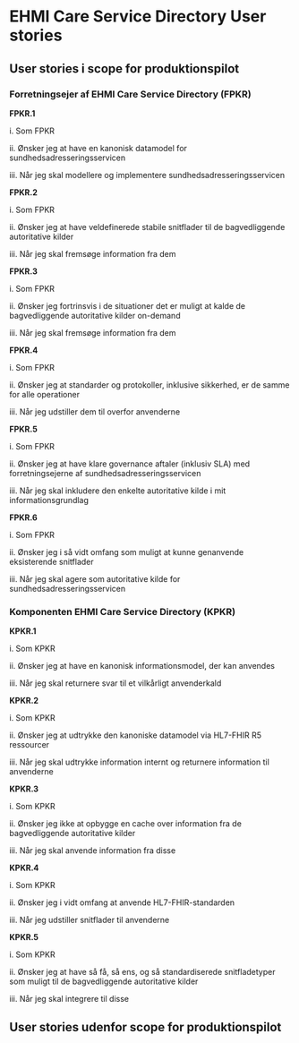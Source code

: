 # EHMI Care Service Directory User stories 

## User stories i scope for produktionspilot

### Forretningsejer af EHMI Care Service Directory (FPKR)

**FPKR.1**

i. Som FPKR 

ii. Ønsker jeg at have en kanonisk datamodel for sundhedsadresseringsservicen 

iii. Når jeg skal modellere og implementere sundhedsadresseringsservicen

**FPKR.2**

i. Som FPKR 

ii. Ønsker jeg at have veldefinerede stabile snitflader til de bagvedliggende autoritative kilder

iii. Når jeg skal fremsøge information fra dem

**FPKR.3**

i.	Som FPKR 

ii.	Ønsker jeg fortrinsvis i de situationer det er muligt at kalde de bagvedliggende autoritative kilder on-demand

iii.	Når jeg skal fremsøge information fra dem

**FPKR.4**

i.	Som FPKR

ii.	Ønsker jeg at standarder og protokoller, inklusive sikkerhed, er de samme for alle operationer

iii.	Når jeg udstiller dem til overfor anvenderne

**FPKR.5**

i.	Som FPKR

ii.	Ønsker jeg at have klare governance aftaler (inklusiv SLA) med forretningsejerne af sundhedsadresseringsservicen

iii.	Når jeg skal inkludere den enkelte autoritative kilde i mit informationsgrundlag

**FPKR.6**

i.	Som FPKR

ii.	Ønsker jeg i så vidt omfang som muligt at kunne genanvende eksisterende snitflader

iii.	Når jeg skal agere som autoritative kilde for sundhedsadresseringsservicen

### Komponenten EHMI Care Service Directory (KPKR)

**KPKR.1**

i.	Som KPKR 

ii.	Ønsker jeg at have en kanonisk informationsmodel, der kan anvendes

iii.	Når jeg skal returnere svar til et vilkårligt anvenderkald

**KPKR.2**

i.	Som KPKR 

ii.	Ønsker jeg at udtrykke den kanoniske datamodel via HL7-FHIR R5 ressourcer

iii.	Når jeg skal udtrykke information internt og returnere information til anvenderne

**KPKR.3**

i.	Som KPKR 

ii.	Ønsker jeg ikke at opbygge en cache over information fra de bagvedliggende autoritative kilder

iii.	Når jeg skal anvende information fra disse

**KPKR.4**

i.	Som KPKR

ii.	Ønsker jeg i vidt omfang at anvende HL7-FHIR-standarden

iii.	Når jeg udstiller snitflader til anvenderne

**KPKR.5**

i.	Som KPKR

ii.	Ønsker jeg at have så få, så ens, og så standardiserede snitfladetyper som muligt til de bagvedliggende autoritative kilder

iii.	Når jeg skal integrere til disse

## User stories udenfor scope for produktionspilot
